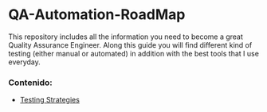 # QA-Automation-RoadMap

This repository includes all the information you need to become a great Quality Assurance Engineer.
Along this guide you will find different kind of testing (either manual or automated) in addition with the best tools that I use everyday.

### Contenido:

- [Testing Strategies](./testing_strategies/testing_strategies.md)
